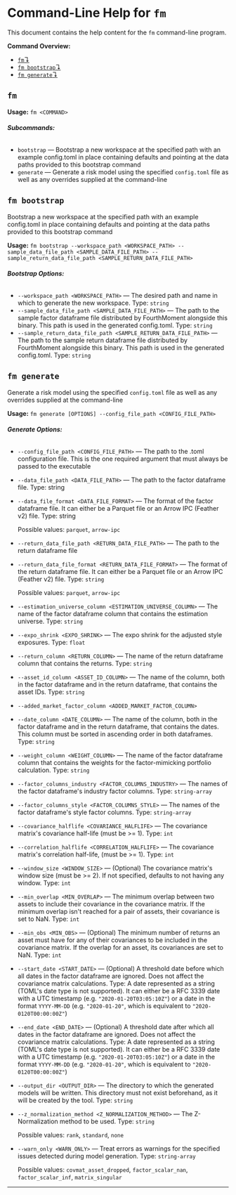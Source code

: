 # Command-Line Help for `fm`

This document contains the help content for the `fm` command-line program.

**Command Overview:**

* [`fm`↴](#fm)
* [`fm bootstrap`↴](#fm-bootstrap)
* [`fm generate`↴](#fm-generate)

## `fm`

**Usage:** `fm <COMMAND>`

###### **Subcommands:**

* `bootstrap` — Bootstrap a new workspace at the specified path with an example config.toml in place containing defaults and pointing at the data paths provided to this bootstrap command
* `generate` — Generate a risk model using the specified `config.toml` file as well as any overrides supplied at the command-line



## `fm bootstrap`

Bootstrap a new workspace at the specified path with an example config.toml in place containing defaults and pointing at the data paths provided to this bootstrap command

**Usage:** `fm bootstrap --workspace_path <WORKSPACE_PATH> --sample_data_file_path <SAMPLE_DATA_FILE_PATH> --sample_return_data_file_path <SAMPLE_RETURN_DATA_FILE_PATH>`

###### **Bootstrap Options:**

* `--workspace_path <WORKSPACE_PATH>` — The desired path and name in which to generate the new workspace. Type: `string`
* `--sample_data_file_path <SAMPLE_DATA_FILE_PATH>` — The path to the sample factor dataframe file distributed by FourthMoment alongside this binary. This path is used in the generated config.toml. Type: `string`
* `--sample_return_data_file_path <SAMPLE_RETURN_DATA_FILE_PATH>` — The path to the sample return dataframe file distributed by FourthMoment alongside this binary. This path is used in the generated config.toml. Type: `string`



## `fm generate`

Generate a risk model using the specified `config.toml` file as well as any overrides supplied at the command-line

**Usage:** `fm generate [OPTIONS] --config_file_path <CONFIG_FILE_PATH>`

###### **Generate Options:**

* `--config_file_path <CONFIG_FILE_PATH>` — The path to the .toml configuration file. This is the one required argument that must always be passed to the executable
* `--data_file_path <DATA_FILE_PATH>` — The path to the factor dataframe file. Type: string
* `--data_file_format <DATA_FILE_FORMAT>` — The format of the factor dataframe file. It can either be a Parquet file or an Arrow IPC (Feather v2) file. Type: string

  Possible values: `parquet`, `arrow-ipc`

* `--return_data_file_path <RETURN_DATA_FILE_PATH>` — The path to the return dataframe file
* `--return_data_file_format <RETURN_DATA_FILE_FORMAT>` — The format of the return dataframe file. It can either be a Parquet file or an Arrow IPC (Feather v2) file. Type: `string`

  Possible values: `parquet`, `arrow-ipc`

* `--estimation_universe_column <ESTIMATION_UNIVERSE_COLUMN>` — The name of the factor dataframe column that contains the estimation universe. Type: `string`
* `--expo_shrink <EXPO_SHRINK>` — The expo shrink for the adjusted style exposures. Type: `float`
* `--return_column <RETURN_COLUMN>` — The name of the return dataframe column that contains the returns. Type: `string`
* `--asset_id_column <ASSET_ID_COLUMN>` — The name of the column, both in the factor dataframe and in the return dataframe, that contains the asset IDs. Type: `string`
* `--added_market_factor_column <ADDED_MARKET_FACTOR_COLUMN>`
* `--date_column <DATE_COLUMN>` — The name of the column, both in the factor dataframe and in the return dataframe, that contains the dates. This column must be sorted in ascending order in both dataframes. Type: `string`
* `--weight_column <WEIGHT_COLUMN>` — The name of the factor dataframe column that contains the weights for the factor-mimicking portfolio calculation. Type: `string`
* `--factor_columns_industry <FACTOR_COLUMNS_INDUSTRY>` — The names of the factor dataframe's industry factor columns. Type: `string-array`
* `--factor_columns_style <FACTOR_COLUMNS_STYLE>` — The names of the factor dataframe's style factor columns. Type: `string-array`
* `--covariance_halflife <COVARIANCE_HALFLIFE>` — The covariance matrix's covariance half-life (must be >= 1). Type: `int`
* `--correlation_halflife <CORRELATION_HALFLIFE>` — The covariance matrix's correlation half-life, (must be >= 1). Type: `int`
* `--window_size <WINDOW_SIZE>` — (Optional) The covariance matrix's window size (must be >= 2). If not specified, defaults to not having any window. Type: `int`
* `--min_overlap <MIN_OVERLAP>` — The minimum overlap between two assets to include their covariance in the covariance matrix. If the minimum overlap isn't reached for a pair of assets, their covariance is set to NaN. Type: `int`
* `--min_obs <MIN_OBS>` — (Optional) The minimum number of returns an asset must have for any of their covariances to be included in the covariance matrix. If the overlap for an asset, its covariances are set to NaN. Type: `int`
* `--start_date <START_DATE>` — (Optional) A threshold date before which all dates in the factor dataframe are ignored. Does not affect the covariance matrix calculations. Type: A date represented as a string (TOML's date type is not supported). It can either be a RFC 3339 date with a UTC timestamp (e.g. `"2020-01-20T03:05:10Z"`) or a date in the format `YYYY-MM-DD` (e.g. `"2020-01-20"`, which is equivalent to `"2020-0120T00:00:00Z"`)
* `--end_date <END_DATE>` — (Optional) A threshold date after which all dates in the factor dataframe are ignored. Does not affect the covariance matrix calculations. Type: A date represented as a string (TOML's date type is not supported). It can either be a RFC 3339 date with a UTC timestamp (e.g. `"2020-01-20T03:05:10Z"`) or a date in the format `YYYY-MM-DD` (e.g. `"2020-01-20"`, which is equivalent to `"2020-0120T00:00:00Z"`)
* `--output_dir <OUTPUT_DIR>` — The directory to which the generated models will be written. This directory must not exist beforehand, as it will be created by the tool. Type: `string`
* `--z_normalization_method <Z_NORMALIZATION_METHOD>` — The Z-Normalization method to be used. Type: `string`

  Possible values: `rank`, `standard`, `none`

* `--warn_only <WARN_ONLY>` — Treat errors as warnings for the specified issues detected during model generation. Type: `string-array`

  Possible values: `covmat_asset_dropped`, `factor_scalar_nan`, `factor_scalar_inf`, `matrix_singular`




<hr/>


